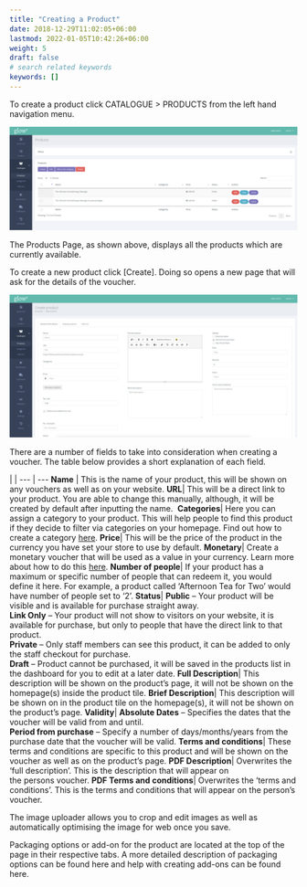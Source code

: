 ```yaml
---
title: "Creating a Product"
date: 2018-12-29T11:02:05+06:00
lastmod: 2022-01-05T10:42:26+06:00
weight: 5
draft: false
# search related keywords
keywords: []
---
```


To create a product click CATALOGUE > PRODUCTS from the left hand navigation menu.

![image example](img-1.jpg "image")

The Products Page, as shown above, displays all the products which are currently available. 

To create a new product click [Create]. Doing so opens a new page that will ask for the details of the voucher.

![image example](img-2.jpg "image")

There are a number of fields to take into consideration when creating a voucher. The table below provides a short explanation of each field.

 |  |
--- | ---
**Name** | This is the name of your product, this will be shown on any vouchers as well as on your website.
**URL**| This will be a direct link to your product. You are able to change this manually, although, it will be created by default after inputting the name. 
**Categories**| Here you can assign a category to your product. This will help people to find this product if they decide to filter via categories on your homepage. Find out how to create a category [here](/help/products/creating-a-category/).
**Price**| This will be the price of the product in the currency you have set your store to use by default.
**Monetary**| Create a monetary voucher that will be used as a value in your currency. Learn more about how to do this [here](/help/products/monetary-vouchers/).
**Number of people**| If your product has a maximum or specific number of people that can redeem it, you would define it here. For example, a product called ‘Afternoon Tea for Two’ would have number of people set to ‘2’.
**Status**| **Public** – Your product will be visible and is available for purchase straight away. <br>**Link Only** – Your product will not show to visitors on your website, it is available for purchase, but only to people that have the direct link to that product. <br>**Private** – Only staff members can see this product, it can be added to only the staff checkout for purchase. <br>**Draft** – Product cannot be purchased, it will be saved in the products list in the dashboard for you to edit at a later date.
**Full Description**| This description will be shown on the product’s page, it will not be shown on the homepage(s) inside the product tile.
**Brief Description**| This description will be shown on in the product tile on the homepage(s), it will not be shown on the product’s page.
**Validity**| **Absolute Dates** – Specifies the dates that the voucher will be valid from and until. <br>**Period from purchase** – Specify a number of days/months/years from the purchase date that the voucher will be valid.
**Terms and conditions**| These terms and conditions are specific to this product and will be shown on the voucher as well as on the product’s page.
**PDF Description**| Overwrites the ‘full description’. This is the description that will appear on the persons voucher.
**PDF Terms and conditions**| Overwrites the ‘terms and conditions’. This is the terms and conditions that will appear on the person’s voucher.

The image uploader allows you to crop and edit images as well as automatically optimising the image for web once you save.

Packaging options or add-on for the product are located at the top of the page in their respective tabs. A more detailed description of packaging options can be found here and help with creating add-ons can be found here.
